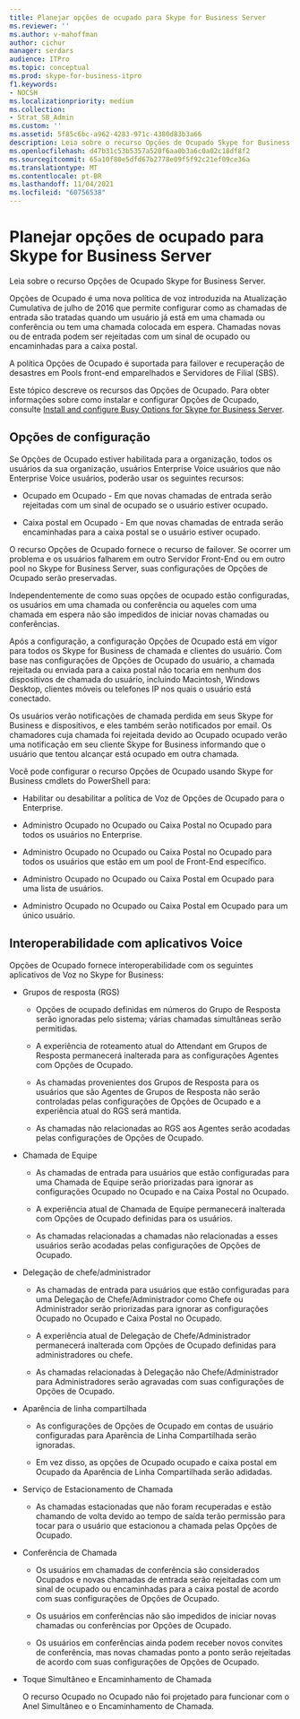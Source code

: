 ```yaml
---
title: Planejar opções de ocupado para Skype for Business Server
ms.reviewer: ''
ms.author: v-mahoffman
author: cichur
manager: serdars
audience: ITPro
ms.topic: conceptual
ms.prod: skype-for-business-itpro
f1.keywords:
- NOCSH
ms.localizationpriority: medium
ms.collection:
- Strat_SB_Admin
ms.custom: ''
ms.assetid: 5f85c6bc-a962-4283-971c-4380d83b3a66
description: Leia sobre o recurso Opções de Ocupado Skype for Business Server.
ms.openlocfilehash: d47b31c53b5357a520f6aa0b3a6c0a02c18df8f2
ms.sourcegitcommit: 65a10f80e5dfd67b2778e09f5f92c21ef09ce36a
ms.translationtype: MT
ms.contentlocale: pt-BR
ms.lasthandoff: 11/04/2021
ms.locfileid: "60756538"
---
```

# <a name="plan-for-busy-options-for-skype-for-business-server"></a>Planejar opções de ocupado para Skype for Business Server
 
Leia sobre o recurso Opções de Ocupado Skype for Business Server.
  
Opções de Ocupado é uma nova política de voz introduzida na Atualização Cumulativa de julho de 2016 que permite configurar como as chamadas de entrada são tratadas quando um usuário já está em uma chamada ou conferência ou tem uma chamada colocada em espera. Chamadas novas ou de entrada podem ser rejeitadas com um sinal de ocupado ou encaminhadas para a caixa postal. 
  
A política Opções de Ocupado é suportada para failover e recuperação de desastres em Pools front-end emparelhados e Servidores de Filial (SBS).
  
Este tópico descreve os recursos das Opções de Ocupado. Para obter informações sobre como instalar e configurar Opções de Ocupado, consulte [Install and configure Busy Options for Skype for Business Server](../../deploy/deploy-enterprise-voice/install-and-configure-busy-options.md).
  
## <a name="configuration-options"></a>Opções de configuração

Se Opções de Ocupado estiver habilitada para a organização, todos os usuários da sua organização, usuários Enterprise Voice usuários que não Enterprise Voice usuários, poderão usar os seguintes recursos:
  
- Ocupado em Ocupado - Em que novas chamadas de entrada serão rejeitadas com um sinal de ocupado se o usuário estiver ocupado.
    
- Caixa postal em Ocupado - Em que novas chamadas de entrada serão encaminhadas para a caixa postal se o usuário estiver ocupado.
    
O recurso Opções de Ocupado fornece o recurso de failover. Se ocorrer um problema e os usuários falharem em outro Servidor Front-End ou em outro pool no Skype for Business Server, suas configurações de Opções de Ocupado serão preservadas.
  
Independentemente de como suas opções de ocupado estão configuradas, os usuários em uma chamada ou conferência ou aqueles com uma chamada em espera não são impedidos de iniciar novas chamadas ou conferências. 
  
Após a configuração, a configuração Opções de Ocupado está em vigor para todos os Skype for Business de chamada e clientes do usuário. Com base nas configurações de Opções de Ocupado do usuário, a chamada rejeitada ou enviada para a caixa postal não tocaria em nenhum dos dispositivos de chamada do usuário, incluindo Macintosh, Windows Desktop, clientes móveis ou telefones IP nos quais o usuário está conectado. 
  
Os usuários verão notificações de chamada perdida em seus Skype for Business e dispositivos, e eles também serão notificados por email. Os chamadores cuja chamada foi rejeitada devido ao Ocupado ocupado verão uma notificação em seu cliente Skype for Business informando que o usuário que tentou alcançar está ocupado em outra chamada.
  
Você pode configurar o recurso Opções de Ocupado usando Skype for Business cmdlets do PowerShell para:
  
- Habilitar ou desabilitar a política de Voz de Opções de Ocupado para o Enterprise.
    
- Administro Ocupado no Ocupado ou Caixa Postal no Ocupado para todos os usuários no Enterprise.
    
- Administro Ocupado no Ocupado ou Caixa Postal no Ocupado para todos os usuários que estão em um pool de Front-End específico.
    
- Administro Ocupado no Ocupado ou Caixa Postal em Ocupado para uma lista de usuários.
    
- Administro Ocupado no Ocupado ou Caixa Postal em Ocupado para um único usuário.
    
## <a name="interoperability-with-voice-applications"></a>Interoperabilidade com aplicativos Voice

Opções de Ocupado fornece interoperabilidade com os seguintes aplicativos de Voz no Skype for Business:
  
- Grupos de resposta (RGS)
    
  - Opções de ocupado definidas em números do Grupo de Resposta serão ignoradas pelo sistema; várias chamadas simultâneas serão permitidas. 
    
  - A experiência de roteamento atual do Attendant em Grupos de Resposta permanecerá inalterada para as configurações Agentes com Opções de Ocupado.
    
  - As chamadas provenientes dos Grupos de Resposta para os usuários que são Agentes de Grupos de Resposta não serão controladas pelas configurações de Opções de Ocupado e a experiência atual do RGS será mantida.
    
  - As chamadas não relacionadas ao RGS aos Agentes serão acodadas pelas configurações de Opções de Ocupado.
    
- Chamada de Equipe
    
  - As chamadas de entrada para usuários que estão configuradas para uma Chamada de Equipe serão priorizadas para ignorar as configurações Ocupado no Ocupado e na Caixa Postal no Ocupado.
    
  - A experiência atual de Chamada de Equipe permanecerá inalterada com Opções de Ocupado definidas para os usuários.
    
  - As chamadas relacionadas a chamadas não relacionadas a esses usuários serão acodadas pelas configurações de Opções de Ocupado.
    
- Delegação de chefe/administrador 
    
  - As chamadas de entrada para usuários que estão configuradas para uma Delegação de Chefe/Administrador como Chefe ou Administrador serão priorizadas para ignorar as configurações Ocupado no Ocupado e Caixa Postal no Ocupado.
    
  - A experiência atual de Delegação de Chefe/Administrador permanecerá inalterada com Opções de Ocupado definidas para administradores ou chefe.
    
  - As chamadas relacionadas à Delegação não Chefe/Administrador para Administradores serão agravadas com suas configurações de Opções de Ocupado.
    
- Aparência de linha compartilhada 
    
  - As configurações de Opções de Ocupado em contas de usuário configuradas para Aparência de Linha Compartilhada serão ignoradas. 
    
  - Em vez disso, as opções de Ocupado ocupado e caixa postal em Ocupado da Aparência de Linha Compartilhada serão adidadas.
    
- Serviço de Estacionamento de Chamada 
    
  - As chamadas estacionadas que não foram recuperadas e estão chamando de volta devido ao tempo de saída terão permissão para tocar para o usuário que estacionou a chamada pelas Opções de Ocupado. 
    
- Conferência de Chamada
    
  - Os usuários em chamadas de conferência são considerados Ocupados e novas chamadas de entrada serão rejeitadas com um sinal de ocupado ou encaminhadas para a caixa postal de acordo com suas configurações de Opções de Ocupado.
    
  - Os usuários em conferências não são impedidos de iniciar novas chamadas ou conferências por Opções de Ocupado.
    
  - Os usuários em conferências ainda podem receber novos convites de conferência, mas novas chamadas ponto a ponto serão rejeitadas de acordo com suas configurações de Opções de Ocupado.
    
- Toque Simultâneo e Encaminhamento de Chamada
    
    O recurso Ocupado no Ocupado não foi projetado para funcionar com o Anel Simultâneo e o Encaminhamento de Chamada.
    

